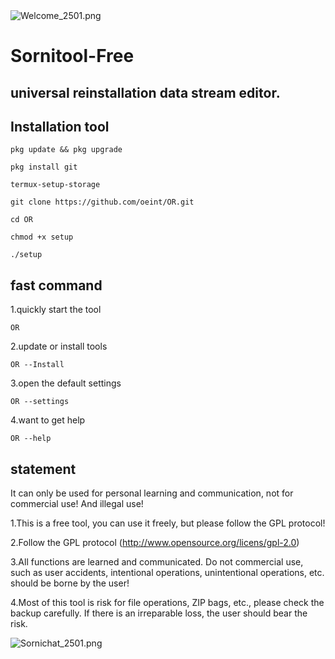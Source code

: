 <img src="https://www.img520.com/3z4WhS.png" alt="Welcome_2501.png" title="Welcome_2501.png" />

# Sornitool-Free

## universal reinstallation data stream editor.

## Installation tool

```
pkg update && pkg upgrade 
```
```
pkg install git
```
```
termux-setup-storage
```
```
git clone https://github.com/oeint/OR.git
```
```
cd OR
```
```
chmod +x setup
```
```
./setup
```
## fast command
1.quickly start the tool
```
OR
```
2.update or install tools
```
OR --Install
```
3.open the default settings
```
OR --settings
```
4.want to get help
```
OR --help
```
## statement

 It can only be used for personal learning and communication, not for commercial use! And illegal use!

1.This is a free tool, you can use it freely, but please follow the GPL protocol!

2.Follow the GPL protocol (http://www.opensource.org/licens/gpl-2.0)

3.All functions are learned and communicated. Do not commercial use, such as user accidents, intentional operations, unintentional operations, etc. should be borne by the user!

4.Most of this tool is risk for file operations, ZIP bags, etc., please check the backup carefully. If there is an irreparable loss, the user should bear the risk.
        
<img src="https://www.img520.com/SOtT1B.png" alt="Sornichat_2501.png" title="Sornichat_2501.png" />
